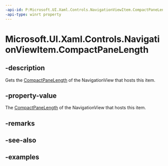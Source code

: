 ```yaml
---
-api-id: P:Microsoft.UI.Xaml.Controls.NavigationViewItem.CompactPaneLength
-api-type: winrt property
---
```


<!-- Property syntax.
public double CompactPaneLength { get; }
-->

# Microsoft.UI.Xaml.Controls.NavigationViewItem.CompactPaneLength

## -description

Gets the [CompactPaneLength](navigationview_compactpanelength.md) of the NavigationView that hosts this item.

## -property-value

The [CompactPaneLength](navigationview_compactpanelength.md) of the NavigationView that hosts this item.

## -remarks

## -see-also

## -examples

